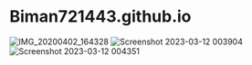 # Biman721443.github.io
![IMG_20200402_164328](https://user-images.githubusercontent.com/99678193/224485970-cc9c0a9b-3eef-4571-90b4-201c38bf84ad.png)
![Screenshot 2023-03-12 003904](https://user-images.githubusercontent.com/99678193/224507211-2fa788bc-9450-4958-bc7a-f6536983c476.png)
![Screenshot 2023-03-12 004351](https://user-images.githubusercontent.com/99678193/224507459-95fa907b-9762-4468-9383-0718f82208da.png)




